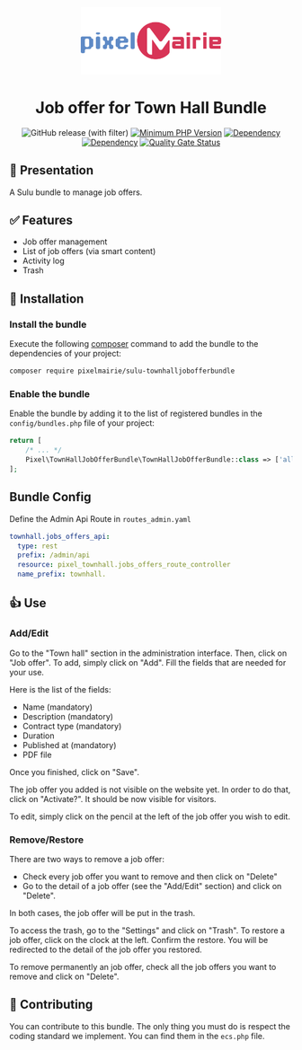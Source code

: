<p align="center">
<img src="src/Resources/documentation/logo.svg" width="250">
</p>
<h1 align="center">
Job offer for Town Hall Bundle
</h1>
<div align="center">

![GitHub release (with filter)](https://img.shields.io/github/v/release/Pixel-Mairie/sulu-townhalljobofferbundle)
[![Minimum PHP Version](https://img.shields.io/badge/php-%3E%3D%208.2-green)](https://php.net/)
[![Dependency](https://img.shields.io/badge/sulu-%3E%3D%202.6-green.svg)](https://sulu.io/)
[![Dependency](https://img.shields.io/badge/symfony-%3E%3D%206.4-green.svg)](https://symfony.com//)
[![Quality Gate Status](https://sonarcloud.io/api/project_badges/measure?project=Pixel-Mairie_sulu-townhalljobofferbundle&metric=alert_status)](https://sonarcloud.io/summary/new_code?id=Pixel-Mairie_sulu-townhalljobofferbundle)

</div>

## 📝 Presentation
A Sulu bundle to manage job offers.

## ✅ Features

* Job offer management
* List of job offers (via smart content)
* Activity log
* Trash

## 🚀 Installation
### Install the bundle

Execute the following [composer](https://getcomposer.org/) command to add the bundle to the dependencies of your
project:

```bash
composer require pixelmairie/sulu-townhalljobofferbundle
```

### Enable the bundle

Enable the bundle by adding it to the list of registered bundles in the `config/bundles.php` file of your project:

 ```php
 return [
     /* ... */
     Pixel\TownHallJobOfferBundle\TownHallJobOfferBundle::class => ['all' => true],
 ];
 ```

## Bundle Config

Define the Admin Api Route in `routes_admin.yaml`
```yaml
townhall.jobs_offers_api:
  type: rest
  prefix: /admin/api
  resource: pixel_townhall.jobs_offers_route_controller
  name_prefix: townhall.
``` 

## 👍 Use
### Add/Edit
Go to the "Town hall" section in the administration interface. Then, click on "Job offer".
To add, simply click on "Add". Fill the fields that are needed for your use.

Here is the list of the fields:
* Name (mandatory)
* Description (mandatory)
* Contract type (mandatory)
* Duration
* Published at (mandatory)
* PDF file

Once you finished, click on "Save".

The job offer you added is not visible on the website yet. In order to do that, click on "Activate?". It should be now visible for visitors.

To edit, simply click on the pencil at the left of the job offer you wish to edit.

### Remove/Restore

There are two ways to remove a job offer:
* Check every job offer you want to remove and then click on "Delete"
* Go to the detail of a job offer (see the "Add/Edit" section) and click on "Delete".

In both cases, the job offer will be put in the trash.

To access the trash, go to the "Settings" and click on "Trash".
To restore a job offer, click on the clock at the left. Confirm the restore. You will be redirected to the detail of the job offer you restored.

To remove permanently an job offer, check all the job offers you want to remove and click on "Delete".

## 🤝 Contributing

You can contribute to this bundle. The only thing you must do is respect the coding standard we implement.
You can find them in the `ecs.php` file.
